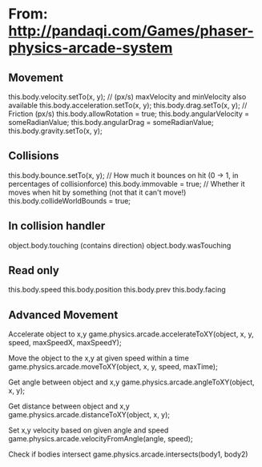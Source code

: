 # From: http://pandaqi.com/Games/phaser-physics-arcade-system

## Movement
  this.body.velocity.setTo(x, y); // (px/s) maxVelocity and minVelocity also available
  this.body.acceleration.setTo(x, y);
  this.body.drag.setTo(x, y); // Friction (px/s)
  this.body.allowRotation = true;
  this.body.angularVelocity = someRadianValue;
  this.body.angularDrag = someRadianValue;
  this.body.gravity.setTo(x, y);

## Collisions
  this.body.bounce.setTo(x, y); // How much it bounces on hit (0 -> 1, in percentages of collisionforce)
  this.body.immovable = true; // Whether it moves when hit by something (not that it can't move!)
  this.body.collideWorldBounds = true;

## In collision handler
  object.body.touching    (contains direction)
  object.body.wasTouching

## Read only
  this.body.speed
  this.body.position
  this.body.prev
  this.body.facing

## Advanced Movement

Accelerate object to x,y
  game.physics.arcade.accelerateToXY(object, x, y, speed, maxSpeedX, maxSpeedY);

Move the object to the x,y at given speed within a time
  game.physics.arcade.moveToXY(object, x, y, speed, maxTime);

Get angle between object and x,y
  game.physics.arcade.angleToXY(object, x, y);

Get distance between object and x,y
  game.physics.arcade.distanceToXY(object, x, y);

Set x,y velocity based on given angle and speed
  game.physics.arcade.velocityFromAngle(angle, speed);

Check if bodies intersect
  game.physics.arcade.intersects(body1, body2)
